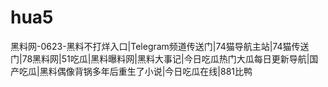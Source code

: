 # hua5
黑料网-0623-黑料不打烊入口|Telegram频道传送门|74猫导航主站|74猫传送门|78黑料网|51吃瓜|黑料曝料网|黑料大事记|今日吃瓜热门大瓜每日更新导航|国产吃瓜|黑料偶像背锅多年后重生了小说|今日吃瓜在线|881比鸭

